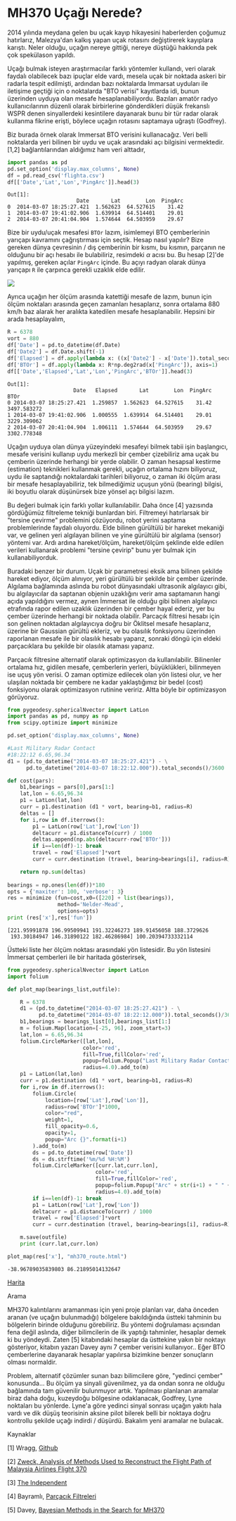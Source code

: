 # MH370 Uçağı Nerede?

2014 yılında meydana gelen bu uçak kayıp hikayesini haberlerden
çoğumuz hatırlarız, Malezya'dan kalkış yapan uçak rotasını
değiştirerek kayıplara karıştı. Neler olduğu, uçağın nereye gittiği,
nereye düştüğü hakkında pek çok spekülason yapıldı.

Uçağı bulmak isteyen araştırmacılar farklı yöntemler kullandı, veri
olarak faydalı olabilecek bazı ipuçlar elde vardı, mesela uçak bir
noktada askeri bir radarla tespit edilmişti, ardından bazı noktalarda
Immarsat uyduları ile iletişime geçtiği için o noktalarda "BTO verisi"
kayıtlarda idi, bunun üzerinden uyduya olan mesafe
hesaplanabiliyordu. Bazıları amatör radyo kullanıcılarının düzenli
olarak birbirlerine gönderdikleri düşük frekanslı WSPR denen
sinyallerdeki kesintilere dayanarak bunu bir tür radar olarak kullanma
fikrine erişti, böylece uçağın rotasını saptamaya uğraştı (Godfrey).

Biz burada örnek olarak Immersat BTO verisini kullanacağız. Veri belli
noktalarda yeri bilinen bir uydu ve uçak arasındaki açı bilgisini
vermektedir. [1,2] bağlantılarından aldığımız ham veri alttadır,

```python
import pandas as pd
pd.set_option('display.max_columns', None)
df = pd.read_csv('flighta.csv')
df[['Date','Lat','Lon','PingArc']].head(3)
```

```text
Out[1]: 
                      Date       Lat        Lon  PingArc
0  2014-03-07 18:25:27.421  1.562623  64.527615    31.42
1  2014-03-07 19:41:02.906  1.639914  64.514401    29.01
2  2014-03-07 20:41:04.904  1.574644  64.503959    29.67
```

Bize bir uydu/uçak mesafesi `BTOr` lazım, isimlemeyi BTO çemberlerinin
yarıçapı kavramını çağrıştırması için seçtik. Hesap nasıl yapılır?
Bize gereken dünya çevresinin / dış çemberinin bir kısmı, bu kısmın,
parçanın ne olduğunu bir açı hesabı ile bulabiliriz, resimdeki
$\alpha$ acısı bu. Bu hesap [2]'de yapılmış, gereken açılar `PingArc`
içinde. Bu açıyı radyan olarak dünya yarıçapı `R` ile çarpınca gerekli
uzaklık elde edilir.

![](sat1.jpg)

Ayrıca uçağın her ölçüm arasında katettiği mesafe de lazım, bunun için
ölçüm noktaları arasında geçen zamanları hesaplarız, sonra ortalama
880 km/h baz alarak her aralıkta katedilen mesafe hesaplanabilir. Hepsini
bir arada hesaplayalım,

```python
R = 6378
vort = 880
df['Date'] = pd.to_datetime(df.Date)
df['Date2'] = df.Date.shift(-1)
df['Elapsed'] = df.apply(lambda x: ((x['Date2'] - x['Date']).total_seconds())/3600,axis=1)
df['BTOr'] = df.apply(lambda x: R*np.deg2rad(x['PingArc']), axis=1)
df[['Date','Elapsed','Lat','Lon','PingArc','BTOr']].head(3)
```

```text
Out[1]: 
                     Date   Elapsed       Lat        Lon  PingArc         BTOr
0 2014-03-07 18:25:27.421  1.259857  1.562623  64.527615    31.42  3497.583272
1 2014-03-07 19:41:02.906  1.000555  1.639914  64.514401    29.01  3229.309062
2 2014-03-07 20:41:04.904  1.006111  1.574644  64.503959    29.67  3302.778348
```

Uçağın uyduya olan dünya yüzeyindeki mesafeyi bilmek tabii işin
başlangıcı, mesafe verisini kullanıp uydu merkezli bir çember
çizebiliriz ama uçak bu çemberin üzerinde herhangi bir yerde
olabilir. O zaman hesapsal kestirme (estimation) teknikleri kullanmak
gerekli, uçağın ortalama hızını biliyoruz, uydu ile saptandığı
noktalardaki tarihleri biliyoruz, o zaman iki ölçüm arası bir mesafe
hesaplayabiliriz, tek bilmediğimiz uçuşun yönü (bearing) bilgisi, iki
boyutlu olarak düşünürsek bize yönsel açı bilgisi lazım.

Bu değeri bulmak için farklı yollar kullanılabilir. Daha önce [4]
yazısında gördüğümüz filtreleme tekniği bunlardan biri. Filtremeyi
hatırlarsak bir "tersine çevirme" problemini çözüyordu, robot yerini
saptama problemlerinde faydalı oluyordu. Elde bilinen gürültülü bir
hareket mekaniği var, ve gelinen yeri algılayan bilinen ve yine
gürültülü bir algılama (sensor) yöntemi var. Ardı ardına
hareket/ölçüm, hareket/ölçüm şeklinde elde edilen verileri kullanarak
problemi "tersine çevirip" bunu yer bulmak için kullanabiliyorduk.

Buradaki benzer bir durum. Uçak bir parametresi eksik ama bilinen
şekilde hareket ediyor, ölçüm alınıyor, yeri gürültülü bir şekilde bir
çember üzerinde. Algılama bağlamında aslında bu robot dünyasındaki
ultrasonik algılayıcı gibi, bu algılayıcılar da saptanan objenin
uzaklığını verir ama saptamanın hangi açıda yapıldığını vermez, aynen
İmmersat ile olduğu gibi bilinen algılayıcı etrafında rapor edilen
uzaklık üzerinden bir çember hayal ederiz, yer bu çember üzerinde
herhangi bir noktada olabilir. Parcaçık filtresi hesabı için son
gelinen noktadan algılayıcıya doğru bir Öklitsel mesafe hesaplarız,
üzerine bir Gaussian gürültü ekleriz, ve bu olasılık fonksiyonu
üzerinden raporlanan mesafe ile bir olasılık hesabı yaparız, sonraki
döngü için eldeki parçacıklara bu şekilde bir olasılık ataması
yaparız.

Parçacık filtresine alternatif olarak optimizasyon da
kullanılabilir. Bilinenler ortalama hız, gidilen mesafe, çemberlerin
yerleri, büyüklükleri, bilinmeyen ise uçuş yön verisi. O zaman
optimize edilecek olan yön listesi olur, ve her ulaşılan noktada bir
çembere ne kadar yaklaştığımız bir bedel (cost) fonksiyonu olarak
optimizasyon rutinine veririz. Altta böyle bir optimizasyon görüyoruz.


```python
from pygeodesy.sphericalNvector import LatLon
import pandas as pd, numpy as np
from scipy.optimize import minimize

pd.set_option('display.max_columns', None)

#Last Military Radar Contact
#18:22:12 6.65,96.34
d1 = (pd.to_datetime("2014-03-07 18:25:27.421") - \
      pd.to_datetime("2014-03-07 18:22:12.000")).total_seconds()/3600

def cost(pars):
    b1,bearings = pars[0],pars[1:]
    lat,lon = 6.65,96.34
    p1 = LatLon(lat,lon)
    curr = p1.destination (d1 * vort, bearing=b1, radius=R)    
    deltas = []
    for i,row in df.iterrows():
        p1 = LatLon(row['Lat'],row['Lon'])
        deltacurr = p1.distanceTo(curr) / 1000
        deltas.append(np.abs(deltacurr-row['BTOr']))
        if i==len(df)-1: break
        travel = row['Elapsed']*vort
        curr = curr.destination (travel, bearing=bearings[i], radius=R)

    return np.sum(deltas)
    
bearings = np.ones(len(df))*180
opts = {'maxiter': 100, 'verbose': 3}
res = minimize (fun=cost,x0=([220] + list(bearings)),
                method='Nelder-Mead',
                options=opts)
print (res['x'],res['fun'])
```

```text
[221.95991878 196.99509941 191.32246273 189.91456058 188.3729626
 193.30184947 146.31890122 182.46286984] 100.20394733332114
```

Üstteki liste her ölçüm noktası arasındaki yön listesidir. Bu yön listesini
İmmersat çemberleri ile bir haritada gösterirsek,


```python
from pygeodesy.sphericalNvector import LatLon
import folium

def plot_map(bearings_list,outfile):

    R = 6378
    d1 = (pd.to_datetime("2014-03-07 18:25:27.421") - \
          pd.to_datetime("2014-03-07 18:22:12.000")).total_seconds()/3600    
    b1,bearings = bearings_list[0],bearings_list[1:]
    m = folium.Map(location=[-25, 96], zoom_start=3) 
    lat,lon = 6.65,96.34
    folium.CircleMarker([lat,lon],
                        color='red',
                        fill=True,fillColor='red',
                        popup=folium.Popup("Last Military Radar Contact 18:22:12 ", show=True),
                        radius=4.0).add_to(m)                    
    p1 = LatLon(lat,lon)
    curr = p1.destination (d1 * vort, bearing=b1, radius=R)    
    for i,row in df.iterrows():
        folium.Circle(
            location=[row['Lat'],row['Lon']],
            radius=row['BTOr']*1000,
            color="red",
            weight=1,
            fill_opacity=0.6,
            opacity=1,
            popup="Arc {}".format(i+1)
        ).add_to(m)
        ds = pd.to_datetime(row['Date'])
        ds = ds.strftime('%m/%d %H:%M')
        folium.CircleMarker([curr.lat,curr.lon],
                            color='red',
                            fill=True,fillColor='red',
                            popup=folium.Popup("Arc" + str(i+1) + " " + ds, show=False),
                            radius=4.0).add_to(m)                
        if i==len(df)-1: break
        p1 = LatLon(row['Lat'],row['Lon'])
        deltacurr = p1.distanceTo(curr) / 1000
        travel = row['Elapsed']*vort
        curr = curr.destination (travel, bearing=bearings[i], radius=R)

    m.save(outfile)
    print (curr.lat,curr.lon)

plot_map(res['x'], "mh370_route.html")
```

```text
-38.96789035839803 86.21895014132647
```

[Harita](mh370_route.html)

Arama

MH370 kalıntılarını aramanması için yeni proje planları var, daha
önceden aranan (ve uçağın bulunmadığı) bölgelere bakıldığında üstteki
tahminin bu bölgelerin birinde olduğunu görebiliriz. Bu yöntemi
doğrulaması açısından fena değil aslında, diğer bilimcilerin de ilk
yaptığı tahminler, hesaplar demek ki bu yöndeydi. Zaten [5]
kitabındaki hesaplar da üsttekine yakın bir noktayı gösteriyor,
kitabın yazarı Davey aynı 7 çember verisini kullanıyor.. Eğer BTO
çemberlerine dayanarak hesaplar yapılırsa bizimkine benzer sonuçların
olması normaldir.

Problem, alternatif çözümler sunan bazı bilimcilere göre, "yedinci
çember" konusunda... Bu ölçüm ya sinyali güvenilmez, ya da ondan sonra
ne olduğu bağlamında tam güvenilir bulunmuyor artık. Yapılması
planlanan aramalar biraz daha doğu, kuzeydoğu bölgesine odaklanacak,
Godfrey, Lyne noktaları bu yönlerde. Lyne'a göre yedinci sinyal
sonrası uçağın yakıtı hala vardı ve dik düşüş teorisinin aksine pilot
bilerek belli bir noktaya doğru kontrollu şekilde uçağı indirdi /
düşürdü. Bakalım yeni aramalar ne bulacak.

Kaynaklar

[1] Wragg, <a href="https://github.com/joewragg/MH370">Github</a>

[2] <a href="https://personal.utdallas.edu/~zweck/Papers/Misc/MH370SIAMReviewSep15.pdf">
    Zweck, Analysis of Methods Used to Reconstruct the Flight Path of
    Malaysia Airlines Flight 370</a>
    
[3] <a href="https://www.independent.co.uk/travel/news-and-advice/mh370-radio-signals-theory-bbc-doc-b2508628.html">The Independent</a>

[4] Bayramlı, <a href="https://burakbayramli.github.io/dersblog/tser/tser_085_pf/parcacik_filtreleri__particle_filters_.html">Parçacık Filtreleri</a>

[5] Davey, <a href="https://link.springer.com/book/10.1007/978-981-10-0379-0">Bayesian Methods in the Search for MH370</a>
    


